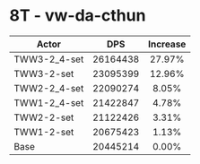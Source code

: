 # 8T - vw-da-cthun
| Actor | DPS | Increase |
|---|:---:|:---:|
|TWW3-2_4-set|26164438|27.97%|
|TWW3-2-set|23095399|12.96%|
|TWW2-2_4-set|22090274|8.05%|
|TWW1-2_4-set|21422847|4.78%|
|TWW2-2-set|21122426|3.31%|
|TWW1-2-set|20675423|1.13%|
|Base|20445214|0.00%|
